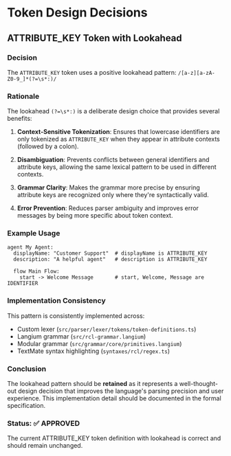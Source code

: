 # Token Design Decisions

## ATTRIBUTE_KEY Token with Lookahead

### Decision
The `ATTRIBUTE_KEY` token uses a positive lookahead pattern: `/[a-z][a-zA-Z0-9_]*(?=\s*:)/`

### Rationale
The lookahead `(?=\s*:)` is a deliberate design choice that provides several benefits:

1. **Context-Sensitive Tokenization**: Ensures that lowercase identifiers are only tokenized as `ATTRIBUTE_KEY` when they appear in attribute contexts (followed by a colon).

2. **Disambiguation**: Prevents conflicts between general identifiers and attribute keys, allowing the same lexical pattern to be used in different contexts.

3. **Grammar Clarity**: Makes the grammar more precise by ensuring attribute keys are recognized only where they're syntactically valid.

4. **Error Prevention**: Reduces parser ambiguity and improves error messages by being more specific about token context.

### Example Usage
```rcl
agent My Agent:
  displayName: "Customer Support"  # displayName is ATTRIBUTE_KEY
  description: "A helpful agent"   # description is ATTRIBUTE_KEY
  
  flow Main Flow:
    start -> Welcome Message       # start, Welcome, Message are IDENTIFIER
```

### Implementation Consistency
This pattern is consistently implemented across:
- Custom lexer (`src/parser/lexer/tokens/token-definitions.ts`)
- Langium grammar (`src/rcl-grammar.langium`) 
- Modular grammar (`src/grammar/core/primitives.langium`)
- TextMate syntax highlighting (`syntaxes/rcl/regex.ts`)

### Conclusion
The lookahead pattern should be **retained** as it represents a well-thought-out design decision that improves the language's parsing precision and user experience. This implementation detail should be documented in the formal specification.

### Status: ✅ APPROVED
The current ATTRIBUTE_KEY token definition with lookahead is correct and should remain unchanged.